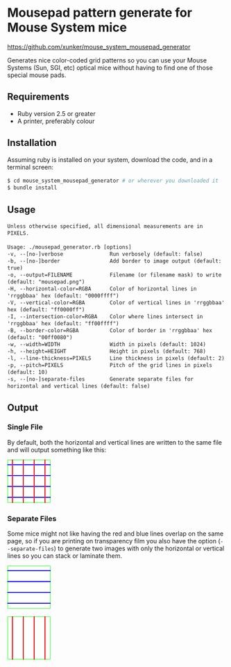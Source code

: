 # Mousepad pattern generate for Mouse System mice

https://github.com/xunker/mouse_system_mousepad_generator

Generates nice color-coded grid patterns so you can use your Mouse Systems (Sun, SGI, etc) optical
mice without having to find one of those special mouse pads.

## Requirements

* Ruby version 2.5 or greater
* A printer, preferably colour

## Installation

Assuming ruby is installed on your system, download the code, and in a terminal screen:

```sh
$ cd mouse_system_mousepad_generator # or wherever you downloaded it
$ bundle install
```

## Usage

```
Unless otherwise specified, all dimensional measurements are in PIXELS.

Usage: ./mousepad_generator.rb [options]
-v, --[no-]verbose               Run verbosely (default: false)
-b, --[no-]border                Add border to image output (default: true)
-o, --output=FILENAME            Filename (or filename mask) to write (default: "mousepad.png")
-H, --horizontal-color=RGBA      Color of horizontal lines in 'rrggbbaa' hex (default: "0000ffff")
-V, --vertical-color=RGBA        Color of vertical lines in 'rrggbbaa' hex (default: "ff0000ff")
-I, --intersection-color=RGBA    Color where lines intersect in 'rrggbbaa' hex (default: "ff00ffff")
-B, --border-color=RGBA          Color of border in 'rrggbbaa' hex (default: "00ff0080")
-w, --width=WIDTH                Width in pixels (default: 1024)
-h, --height=HEIGHT              Height in pixels (default: 768)
-l, --line-thickness=PIXELS      Line thickness in pixels (default: 2)
-p, --pitch=PIXELS               Pitch of the grid lines in pixels (default: 10)
-s, --[no-]separate-files        Generate separate files for horizontal and vertical lines (default: false)
```

## Output

### Single File

By default, both the horizontal and vertical lines are written to the same file and will output
something like this:

![output of ./mousepad_generator.rb -w 100 -h 100 -p 25](example_mousepad.png)

### Separate Files

Some mice might not like having the red and blue lines overlap on the same page, so if you are
printing on transparency film you also have the option (`--separate-files`) to generate two images
with only the horizontal or vertical lines so you can stack or laminate them.

![output of ./mousepad_generator.rb -w 100 -h 100 -p 25 -s](example_mousepad_lat.png)

![output of ./mousepad_generator.rb -w 100 -h 100 -p 25 -s](example_mousepad_lon.png)

